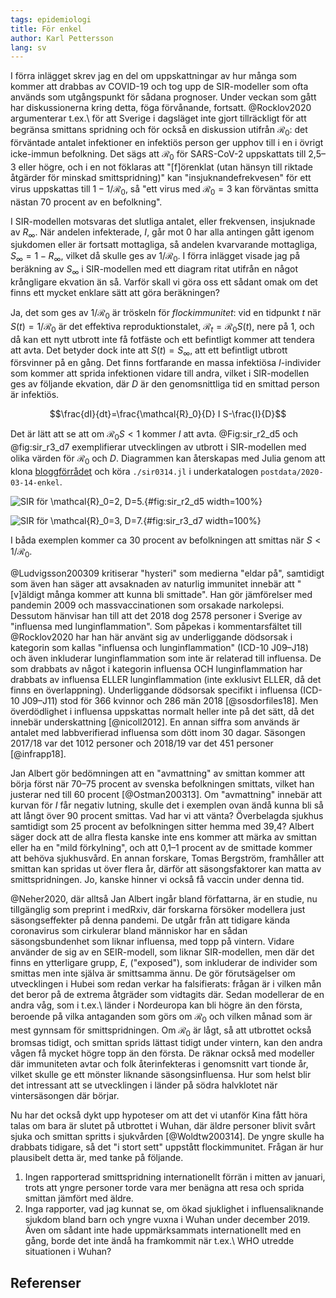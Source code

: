 ```yaml
---
tags: epidemiologi
title: För enkel
author: Karl Pettersson
lang: sv
---
```


I förra inlägget skrev jag en del om uppskattningar av hur många som
kommer att drabbas av COVID-19 och tog upp de SIR-modeller som ofta
används som utgångspunkt för sådana prognoser. Under veckan som gått
har diskussionerna kring detta, föga förvånande, fortsatt.
@Rocklov2020 argumenterar t.ex.\ för att Sverige i dagsläget inte
gjort tillräckligt för att begränsa smittans spridning och för också
en diskussion utifrån $\mathcal{R}_0$: det förväntade antalet
infektioner en infektiös person ger upphov till i en i övrigt
icke-immun befolkning. Det sägs att $\mathcal{R}_0$ för SARS-CoV-2
uppskattats till 2,5–3 eller högre, och i en not föklaras att
"[f]örenklat (utan hänsyn till riktade åtgärder för minskad
smittspridning)" kan "insjuknandefrekvesen" för ett virus uppskattas
till $1-1/\mathcal{R}_0$, så "ett virus med $\mathcal{R}_0=3$ kan
förväntas smitta nästan 70 procent av en befolkning".

I SIR-modellen motsvaras det slutliga antalet, eller frekvensen,
insjuknade av $R_\infty$. När andelen infekterade, $I$, går mot 0 har
alla antingen gått igenom sjukdomen eller är fortsatt mottagliga, så
andelen kvarvarande mottagliga, $S_\infty=1-R_\infty$, vilket då
skulle ges av $1/\mathcal{R}_0$. I förra inlägget visade jag på
beräkning av $S_\infty$ i SIR-modellen med ett diagram ritat utifrån
en något krångligare ekvation än så. Varför skall vi göra oss ett
sådant omak om det finns ett mycket enklare sätt att göra beräkningen?

Ja, det som ges av $1/\mathcal{R}_0$ är tröskeln för *flockimmunitet*:
vid en tidpunkt $t$ när $S(t)=1/\mathcal{R}_0$ är det effektiva
reproduktionstalet, $\mathcal{R}_t=\mathcal{R}_0 S(t)$, nere på 1, och
då kan ett nytt utbrott inte få fotfäste och ett befintligt kommer att
tendera att avta. Det betyder dock inte att $S(t)=S_\infty$, att ett
befintligt utbrott försvinner på en gång. Det finns fortfarande en
massa infektiösa $I$-individer som kommer att sprida infektionen
vidare till andra, vilket i SIR-modellen ges av följande ekvation,
där $D$ är den genomsnittliga tid en smittad person är infektiös.

$$\frac{dI}{dt}=\frac{\mathcal{R}_0}{D} I S-\frac{I}{D}$$

Det är lätt att se att om $\mathcal{R}_0 S<1$ kommer $I$ att avta.
@Fig:sir_r2_d5 och @fig:sir_r3_d7 exemplifierar utvecklingen av
utbrott i SIR-modellen med olika värden för $\mathcal{R}_0$ och
$D$. Diagrammen kan återskapas med Julia genom att
klona [bloggförrådet](https://github.com/klpn/static-dust.git) och
köra `./sir0314.jl` i underkatalogen `postdata/2020-03-14-enkel`.

![SIR för $\mathcal{R}_0=2$, $D=5$.](../images/sir_r2_d5.svg){#fig:sir_r2_d5 width=100%}

![SIR för $\mathcal{R}_0=3$, $D=7$.](../images/sir_r3_d7.svg){#fig:sir_r3_d7 width=100%}

I båda exemplen kommer ca 30 procent av befolkningen att smittas när
$S<1/\mathcal{R}_0$. 

@Ludvigsson200309 kritiserar "hysteri" som medierna "eldar på",
samtidigt som även han säger att avsaknaden av naturlig immunitet
innebär att "[v]äldigt många kommer att kunna bli smittade". Han gör
jämförelser med pandemin 2009 och massvaccinationen som orsakade
narkolepsi. Dessutom hänvisar han till att det 2018 dog 2578 personer
i Sverige av "influensa med lunginflammation". Som påpekas i
kommentarsfältet till @Rocklov2020 har han här använt sig av
underliggande dödsorsak i kategorin som kallas "influensa och
lunginflammation" (ICD-10 J09–J18) och även inkluderar
lunginflammation som inte är relaterad till influensa. De som drabbats
av något i kategorin influensa OCH lunginflammation har drabbats av
influensa ELLER lunginflammation (inte exklusivt ELLER, då det finns
en överlappning). Underliggande dödsorsak specifikt i influensa
(ICD-10 J09–J11) stod för 366 kvinnor och 286 män 2018
[@sosdorfiles18]. Men överdödlighet i influensa uppskattas normalt
heller inte på det sätt, då det innebär underskattning [@nicoll2012].
En annan siffra som används är antalet med labbverifierad influensa
som dött inom 30 dagar. Säsongen 2017/18 var det 1012 personer
och 2018/19 var det 451 personer [@infrapp18].

Jan Albert gör bedömningen att en "avmattning" av smittan kommer att
börja först när 70–75 procent av svenska befolkningen smittats, vilket
han justerar ned till 60 procent [@Ostman200313]. Om "avmattning"
innebär att kurvan för $I$ får negativ lutning, skulle det i exemplen
ovan ändå kunna bli så att långt över 90 procent smittas. Vad har vi
att vänta? Överbelagda sjukhus samtidigt som 25 procent av
befolkningen sitter hemma med 39,4? Albert säger dock att de allra
flesta kanske inte ens kommer att märka av smittan eller ha en "mild
förkylning", och att 0,1–1 procent av de smittade kommer att behöva
sjukhusvård. En annan forskare, Tomas Bergström, framhåller att
smittan kan spridas ut över flera år, därför att säsongsfaktorer kan
matta av smittspridningen. Jo, kanske hinner vi också få vaccin under
denna tid.

@Neher2020, där alltså Jan Albert ingår bland författarna, är en
studie, nu tillgänglig som preprint i medRxiv, där forskarna försöker
modellera just säsongseffekter på denna pandemi. De utgår från att
tidigare kända coronavirus som cirkulerar bland människor har en sådan
säsongsbundenhet som liknar influensa, med topp på vintern. Vidare
använder de sig av en SEIR-modell, som liknar SIR-modellen, men där
det finns en ytterligare grupp, $E$, ("exposed"), som inkluderar de
individer som smittas men inte själva är smittsamma ännu. De gör
förutsägelser om utvecklingen i Hubei som redan verkar ha
falsifierats: frågan är i vilken mån det beror på de extrema åtgräder
som vidtagits där. Sedan modellerar de en andra våg, som i
t.ex.\ länder i Nordeuropa kan bli högre än den första, beroende på vilka
antaganden som görs om $\mathcal{R}_0$ och vilken månad som är mest
gynnsam för smittspridningen. Om $\mathcal{R}_0$ är lågt, så att
utbrottet också bromsas tidigt, och smittan sprids lättast tidigt
under vintern, kan den andra vågen få mycket högre topp än den första.
De räknar också med modeller där immuniteten avtar och folk
återinfekteras i genomsnitt vart tionde år, vilket skulle ge ett
mönster liknande säsongsinfluensa. Hur som helst blir det intressant
att se utvecklingen i länder på södra halvklotet när vintersäsongen
där börjar.

Nu har det också dykt upp hypoteser om att det vi utanför Kina fått
höra talas om bara är slutet på utbrottet i Wuhan, där äldre personer
blivit svårt sjuka och smittan spritts i sjukvården
[@Woldtw200314]. De yngre skulle ha drabbats tidigare, så det "i stort
sett" uppstått flockimmunitet. Frågan är hur plausibelt detta är, med
tanke på följande.

1. Ingen rapporterad smittspridning internationellt förrän i mitten
av januari, trots att yngre personer torde vara mer benägna att resa
och sprida smittan jämfört med äldre.
2. Inga rapporter, vad jag kunnat se, om ökad sjuklighet i
influensaliknande sjukdom bland barn och yngre vuxna i Wuhan under
december 2019. Även om sådant inte hade uppmärksammats internationellt
med en gång, borde det inte ändå ha framkommit när t.ex.\ WHO
utredde situationen i Wuhan?

## Referenser
